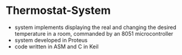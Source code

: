 # Thermostat-System
- system implements displaying the real and changing the desired temperature in a room, commanded by an 8051 microcontroller 
- system developed in Proteus
- code written in ASM and C in Keil
